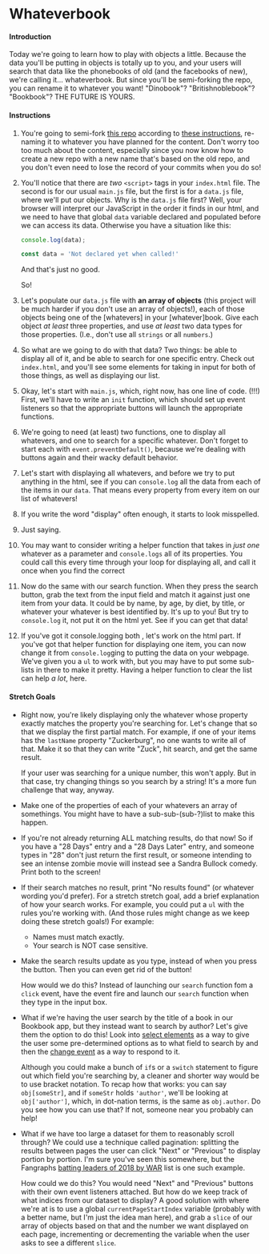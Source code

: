 # Whateverbook

#### Introduction

Today we're going to learn how to play with objects a little. Because the data you'll be putting in objects is totally up to you, and your users will search that data like the phonebooks of old (and the facebooks of new), we're calling it... whateverbook. But since you'll be semi-forking the repo, you can rename it to whatever you want! "Dinobook"? "Britishnoblebook"? "Bookbook"? THE FUTURE IS YOURS.

#### Instructions

1. You're going to semi-fork [this repo](https://github.com/abbreviatedman/whateverbook) according to [these instructions](http://simp.ly/p/rhtFY4), re-naming it to whatever you have planned for the content. Don't worry too too much about the content, especially since you now know how to create a new repo with a new name that's based on the old repo, and you don't even need to lose the record of your commits when you do so!

2. You'll notice that there are _two_ `<script>` tags in your `index.html` file. The second is for our usual `main.js` file, but the first is for a `data.js` file, where we'll put our objects. Why is the `data.js` file first? Well, your browser will interpret our JavaScript in the order it finds in our html, and we need to have that global `data` variable declared and populated before we can access its data. Otherwise you have a situation like this:

    ```javascript
    console.log(data);
    
    const data = 'Not declared yet when called!'
    ```

    And that's just no good.

    So!

3.  Let's populate our `data.js` file with **an array of objects** (this project will be much harder if you don't use an array of objects!), each of those objects being one of the [whatevers] in your [whatever]book. Give each object _at least_ three properties, and use _at least_ two data types for those properties. (I.e., don't use all `strings` or all `numbers`.)

4. So what are we going to do with that data? Two things: be able to display all of it, and be able to search for one specific entry. Check out `index.html`, and you'll see some elements for taking in input for both of those things, as well as displaying our list.

5. Okay, let's start with `main.js`, which, right now, has one line of code. (!!!) First, we'll have to write an `init` function, which should set up event listeners so that the appropriate buttons will launch the appropriate functions.

6. We're going to need (at least) two functions, one to display all whatevers, and one to search for a specific whatever.  Don't forget to start each with `event.preventDefault()`, because we're dealing with buttons again and their wacky default behavior.

7. Let's start with displaying all whatevers, and before we try to put anything in the html, see if you can `console.log` all the data from each of the items in our `data`. That means every property from every item on our list of whatevers!

8. If you write the word "display" often enough, it starts to look misspelled.

9. Just saying.

10. You may want to consider writing a helper function that takes in _just one_ whatever as a parameter and `console.logs` all of its properties. You could call this every time through your loop for displaying all, and call it once when you find the correct 

11. Now do the same with our search function. When they press the search button, grab the text from the input field and match it against just one item from your data. It could be by name, by age, by diet, by title, or whatever your whatever is best identified by. It's up to you! But try to `console.log` it, not put it on the html yet. See if you can get that data!

12. If you've got it console.logging both , let's work on the html part. If you've got that helper function for displaying one item, you can now change it from `console.log`ging to putting the data on your webpage. We've given you a `ul` to work with, but you may have to put some sub-lists in there to make it pretty. Having a helper function to clear the list can help _a lot_, here.

#### Stretch Goals

* Right now, you're likely displaying only the whatever whose property exactly matches the property you're searching for. Let's change that so that we display the first partial match. For example, if one of your items has the `lastName` property "Zuckerburg", no one wants to write all of that. Make it so that they can write "Zuck", hit search, and get the same result.

    If your user was searching for a unique number, this won't apply. But in that case, try changing things so you search by a string! It's a more fun challenge that way, anyway.

* Make one of the properties of each of your whatevers an array of somethings. You might have to have a sub-sub-(sub-?)list to make this happen.

* If you're not already returning ALL matching results, do that now! So if you have a "28 Days" entry and a "28 Days Later" entry, and someone types in "28" don't just return the first result, or someone intending to see an intense zombie movie will instead see a Sandra Bullock comedy. Print both to the screen!

* If their search matches no result, print "No results found" (or whatever wording you'd prefer). For a stretch stretch goal, add a brief explanation of how your search works. For example, you could put a `ul` with the rules you're working with. (And those rules might change as we keep doing these stretch goals!) For example:
	* Names must match exactly.
	* Your search is NOT case sensitive.

* Make the search results update as you type, instead of when you press the button. Then you can even get rid of the button!

    How would we do this? Instead of launching our `search` function fom a `click` event, have the event fire and launch our `search` function when they type in the input box.

* What if we're having the user search by the title of a book in our Bookbook app, but they instead want to search by author? Let's give them the option to do this! Look into [select elements](https://developer.mozilla.org/en-US/docs/Web/HTML/Element/select) as a way to give the user some pre-determined options as to what field to search by and then the [change event](https://developer.mozilla.org/en-US/docs/Web/Events/change) as a way to respond to it.

    Although you could make a bunch of `if`s or a `switch` statement to figure out which field you're searching by, a cleaner and shorter way would be to use bracket notation. To recap how that works: you can say `obj[someStr]`, and if `someStr` holds `'author'`, we'll be looking at `obj['author']`, which, in dot-nation terms, is the same as `obj.author`. Do you see how you can use that? If not, someone near you probably can help!

* What if we have too large a dataset for them to reasonably scroll through? We could use a technique called pagination: splitting the results between pages the user can click "Next" or "Previous" to display portion by portion. I'm sure you've seen this somewhere, but the Fangraphs [batting leaders of 2018 by WAR](https://www.fangraphs.com/leaders.aspx?pos=all&stats=bat&lg=all&qual=y&type=8&season=2018&month=0&season1=2018&ind=0&team=0&rost=0&age=0&filter=&players=0&sort=21,d) list is one such example.

    How could we do this? You would need "Next" and "Previous" buttons with their own event listeners attached. But how do we keep track of what indices from our dataset to display? A good solution with where we're at is to use a global `currentPageStartIndex` variable (probably with a better name, but I'm just the idea man here), and grab a `slice` of our array of objects based on that and the number we want displayed on each page, incrementing or decrementing the variable when the user asks to see a different `slice`.